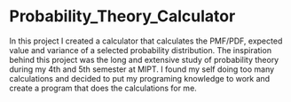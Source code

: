 # Probability_Theory_Calculator

In this project I created a calculator that calculates the PMF/PDF, expected value and variance of a selected probability distribution. The inspiration behind this project was the long and extensive study of probability theory during my 4th and 5th semester at MIPT. I found my self doing too many calculations and decided to put my programing knowledge to work and create a program that does the calculations for me.
